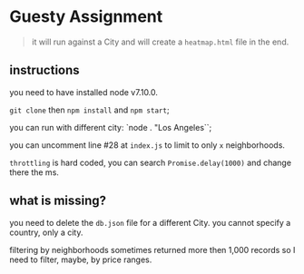 Guesty Assignment
===

> it will run against a City and will create a `heatmap.html` file in the end.

## instructions

you need to have installed node v7.10.0.

`git clone` then `npm install` and `npm start`;

you can run with different city: `node . "Los Angeles``;

you can uncomment line #28 at `index.js` to limit to only `x` neighborhoods.

`throttling` is hard coded, you can search `Promise.delay(1000)` and change there the ms.

## what is missing?

you need to delete the `db.json` file for a different City.
you cannot specify a country, only a city.

filtering by neighborhoods sometimes returned more then 1,000 records so I need to filter, maybe, by price ranges.





